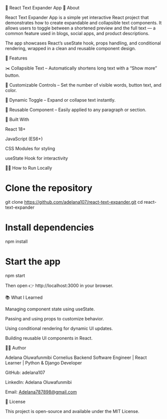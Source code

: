 🧠 React Text Expander App
📖 About

React Text Expander App is a simple yet interactive React project that demonstrates how to create expandable and collapsible text components. It allows users to toggle between a shortened preview and the full text — a common feature used in blogs, social apps, and product descriptions.

The app showcases React’s useState hook, props handling, and conditional rendering, wrapped in a clean and reusable component design.

🚀 Features

✂️ Collapsible Text – Automatically shortens long text with a “Show more” button.

🎨 Customizable Controls – Set the number of visible words, button text, and color.

🔁 Dynamic Toggle – Expand or collapse text instantly.

🧩 Reusable Component – Easily applied to any paragraph or section.

🧰 Built With

React 18+

JavaScript (ES6+)

CSS Modules for styling

useState Hook for interactivity

🧑‍💻 How to Run Locally
# Clone the repository
git clone https://github.com/adelana107/react-text-expander.git
cd react-text-expander

# Install dependencies
npm install

# Start the app
npm start


Then open 👉 http://localhost:3000
 in your browser.

📚 What I Learned

Managing component state using useState.

Passing and using props to customize behavior.

Using conditional rendering for dynamic UI updates.

Building reusable UI components in React.

👨‍🎨 Author

Adelana Oluwafunmibi Cornelius
Backend Software Engineer | React Learner | Python & Django Developer

GitHub: adelana107

LinkedIn: Adelana Oluwafunmibi

Email: Adelana787898@gmail.com

🪪 License

This project is open-source and available under the MIT License.
